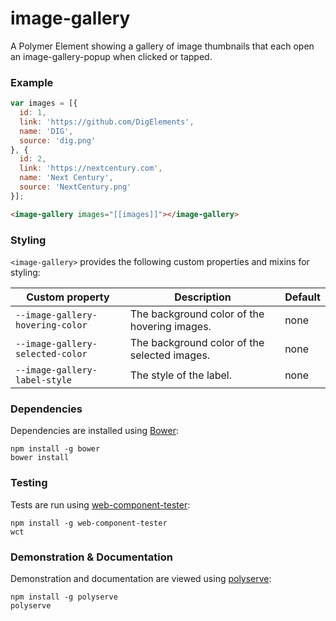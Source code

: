 # image-gallery

A Polymer Element showing a gallery of image thumbnails that each open an image-gallery-popup when clicked or tapped.

### Example

```js
var images = [{
  id: 1,
  link: 'https://github.com/DigElements',
  name: 'DIG',
  source: 'dig.png'
}, {
  id: 2,
  link: 'https://nextcentury.com',
  name: 'Next Century',
  source: 'NextCentury.png'
}];
```

```html
<image-gallery images="[[images]]"></image-gallery>
```

### Styling

`<image-gallery>` provides the following custom properties and mixins for styling:

Custom property                  | Description                                  | Default
---------------------------------|----------------------------------------------|--------
`--image-gallery-hovering-color` | The background color of the hovering images. | none
`--image-gallery-selected-color` | The background color of the selected images. | none
`--image-gallery-label-style`    | The style of the label.                      | none

### Dependencies

Dependencies are installed using [Bower](http://bower.io/):

    npm install -g bower
    bower install

### Testing

Tests are run using [web-component-tester](https://github.com/Polymer/web-component-tester):

    npm install -g web-component-tester
    wct

### Demonstration & Documentation

Demonstration and documentation are viewed using [polyserve](https://github.com/PolymerLabs/polyserve):

    npm install -g polyserve
    polyserve

